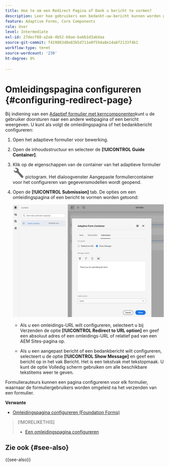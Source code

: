 ```yaml
---
title: Hoe te om een Redirect Pagina of Dank u bericht te vormen?
description: Leer hoe gebruikers een bedankt-uw-bericht kunnen worden getoond of aan een webpagina kunnen worden opnieuw gericht die de vormauteurs kunnen vormen terwijl het creëren van het formulier.
feature: Adaptive Forms, Core Components
role: User
level: Intermediate
exl-id: 27decf88-a2ab-4b52-b6ae-babb1d3abdaa
source-git-commit: f419883d0e83b5d711e0f594a8e14a8f2133f4b1
workflow-type: tm+mt
source-wordcount: '230'
ht-degree: 0%

---
```


# Omleidingspagina configureren {#configuring-redirect-page}

Bij indiening van een [Adaptief formulier met kerncomponenten](creating-adaptive-form-core-components.md)kunt u de gebruiker doorsturen naar een andere webpagina of een bericht weergeven. U kunt als volgt de omleidingspagina of het bedankbericht configureren:

1. Open het adaptieve formulier voor bewerking.
1. Open de inhoudsstructuur en selecteer de **[!UICONTROL Guide Container]**.
1. Klik op de eigenschappen van de container van het adaptieve formulier ![Eigenschappen van adaptieve formuliercontainers](/help/forms/assets/configure-icon.svg) pictogram. Het dialoogvenster Aangepaste formuliercontainer voor het configureren van gegevensmodellen wordt geopend.
1. Open de **[!UICONTROL Submission]** tab. De opties om een omleidingspagina of een bericht te vormen worden getoond:

   ![Dialoogvenster voor verzending van hulplijncontainer om een omleidingspagina of bericht te configureren](/help/forms/assets/adaptive-forms-core-components-redirect-page-or-thank-you-message.png)

   * Als u een omleidings-URL wilt configureren, selecteert u bij Verzenden de optie **[!UICONTROL Redirect to URL option]** en geef een absoluut adres of een omleidings-URL of relatief pad van een AEM Sites-pagina op.

   * Als u een aangepast bericht of een bedankbericht wilt configureren, selecteert u de optie **[!UICONTROL Show Message]** en geef een bericht op in het vak Bericht. Het is een tekstvak met tekstopmaak. U kunt de optie Volledig scherm gebruiken om alle beschikbare tekstitems weer te geven.

Formulierauteurs kunnen een pagina configureren voor elk formulier, waarnaar de formuliergebruikers worden omgeleid na het verzenden van een formulier.

**Verwante**

* [Omleidingspagina configureren (Foundation Forms)](configuring-redirect-page.md)

>[!MORELIKETHIS]
>
>* [Een omleidingspagina configureren](/help/forms/configuring-redirect-page.md)

## Zie ook {#see-also}

{{see-also}}